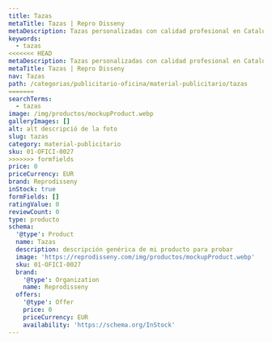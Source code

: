 ```yaml
---
title: Tazas
metaTitle: Tazas | Repro Disseny
metaDescription: Tazas personalizadas con calidad profesional en Cataluña.
keywords:
  - tazas
<<<<<<< HEAD
metaDescription: Tazas personalizadas con calidad profesional en Cataluña.
metaTitle: Tazas | Repro Disseny
nav: Tazas
path: /categorias/publicitario-oficina/material-publicitario/tazas
=======
searchTerms:
  - tazas
image: /img/productos/mockupProduct.webp
galleryImages: []
alt: alt descripció de la foto
slug: tazas
category: material-publicitario
sku: 01-OFICI-0027
>>>>>>> formfields
price: 0
priceCurrency: EUR
brand: Reprodisseny
inStock: true
formFields: []
ratingValue: 0
reviewCount: 0
type: producto
schema:
  '@type': Product
  name: Tazas
  description: descripción genérica de mi producto para probar
  image: 'https://reprodisseny.com/img/productos/mockupProduct.webp'
  sku: 01-OFICI-0027
  brand:
    '@type': Organization
    name: Reprodisseny
  offers:
    '@type': Offer
    price: 0
    priceCurrency: EUR
    availability: 'https://schema.org/InStock'
---
```


